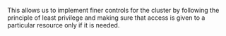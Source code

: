This allows us to implement finer controls for the cluster by following the principle of least privilege and making sure that access is given to a particular resource only if it is needed.
